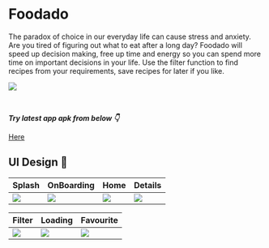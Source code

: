 # Foodado

The paradox of choice in our everyday life can cause stress and anxiety. Are you tired of figuring out what to eat after a long day? Foodado will speed up decision making, free up time and energy so you can spend more time on important decisions in your life. Use the filter function to find recipes from your requirements, save recipes for later if you like.

![](https://github.com/gu-tig333-ht22/Grupp-5/blob/main/assets/readme_assets/Foodado.gif)




<br />

***Try latest app apk from below 👇***

[Here](https://github.com/mdzihad89/lets_sketch/releases/download/v1.0.0/LetsSketch.apk)


## UI Design 🎨

Splash | OnBoarding | Home | Details 
--- | --- | --- | --
![](https://user-images.githubusercontent.com/83513508/203155052-b9a39e90-7923-40c9-ac78-b38b16534f26.jpg) | ![](https://user-images.githubusercontent.com/83513508/203155524-b1370270-768a-402f-8c8a-277e427a66a2.jpg) | ![](https://user-images.githubusercontent.com/83513508/203155822-2f9b8411-decf-4271-abdc-5be50b41fa07.jpg) | ![](https://user-images.githubusercontent.com/83513508/203155966-28ad5935-ec31-4dce-bb1a-2acf18789ba2.jpg)


Filter | Loading | Favourite
--- | --- | --
![](https://user-images.githubusercontent.com/83513508/203157654-a992fb4c-c698-45f0-aeb5-a3c80047a5ad.jpg) | ![](ttps://user-images.githubusercontent.com/83513508/203157831-6172e0d3-3413-4ec0-821c-936c97623d7e.jpg) | ![](https://user-images.githubusercontent.com/83513508/203158503-72ef3b9f-adea-4995-93d9-5d1187bb6f73.jpg)



<br />
